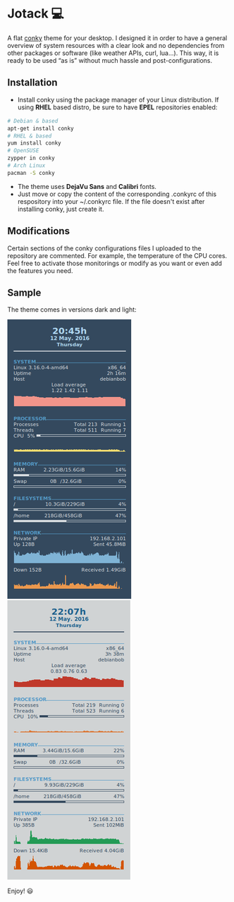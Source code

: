 # Jotack :computer:
A flat [conky](https://github.com/brndnmtthws/conky) theme for your desktop. I designed it in order to have a general overview of system resources with a clear look and no dependencies from other packages or software (like weather APIs, curl, lua...). This way, it is ready to be used “as is” without much hassle and post-configurations.

## Installation

* Install conky using the package manager of your Linux distribution. If using **RHEL** based distro, be sure to have **EPEL** repositories enabled:

```bash
# Debian & based
apt-get install conky
# RHEL & based
yum install conky
# OpenSUSE
zypper in conky
# Arch Linux
pacman -S conky
```

* The theme uses **DejaVu Sans** and **Calibri** fonts.
* Just move or copy the content of the corresponding .conkyrc of this respository into your ~/.conkyrc file. If the file doesn't exist after installing conky, just create it.

## Modifications

Certain sections of the conky configurations files I uploaded to the repository are commented. For example, the temperature of the CPU cores. Feel free to activate those monitorings or modify as you want or even add the features you need.

## Sample

The theme comes in versions dark and light:

![Alt text](/samples/jotack_dark.png?raw=true "Dark Jotack theme")
![Alt text](/samples/jotack_light.png?raw=true "Light Jotack theme")

Enjoy! :smiley: